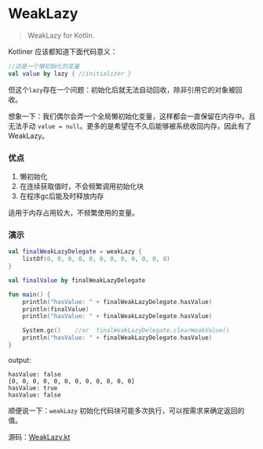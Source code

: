 # WeakLazy
> WeakLazy for Kotlin.

Kotliner 应该都知道下面代码意义：

```kotlin
//这是一个懒初始化的变量
val value by lazy { //initializer }
```
但这个`lazy`存在一个问题：初始化后就无法自动回收，除非引用它的对象被回收。

想象一下：我们偶尔会弄一个全局懒初始化变量，这样都会一直保留在内存中。且无法手动 `value = null`。更多的是希望在不久后能够被系统收回内存，因此有了WeakLazy。

### 优点

1. 懒初始化
2. 在连续获取值时，不会频繁调用初始化块
3. 在程序gc后能及时释放内存

适用于内存占用较大，不频繁使用的变量。

### 演示

```kotlin
val finalWeakLazyDelegate = weakLazy {
    listOf(0, 0, 0, 0, 0, 0, 0, 0, 0, 0, 0, 0)
}

val finalValue by finalWeakLazyDelegate

fun main() {
    println("hasValue: " + finalWeakLazyDelegate.hasValue)
    println(finalValue)
    println("hasValue: " + finalWeakLazyDelegate.hasValue)

    System.gc()    //or  finalWeakLazyDelegate.clearWeakValue()
    println("hasValue: " + finalWeakLazyDelegate.hasValue)
}
```
output:
```
hasValue: false
[0, 0, 0, 0, 0, 0, 0, 0, 0, 0, 0, 0]
hasValue: true
hasValue: false
```

顺便说一下：`weakLazy` 初始化代码块可能多次执行，可以按需求来确定返回的值。

源码：[WeakLazy.kt](WeakLazy.kt)
